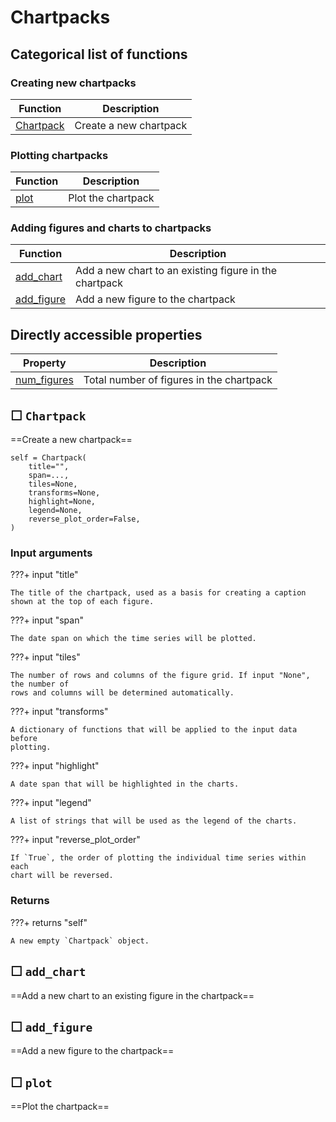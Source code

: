 
Chartpacks
===========
    


Categorical list of functions
-------------------------------

### Creating new chartpacks ###

Function | Description
----------|------------
[Chartpack](#chartpack) | Create a new chartpack


### Plotting chartpacks ###

Function | Description
----------|------------
[plot](#plot) | Plot the chartpack


### Adding figures and charts to chartpacks ###

Function | Description
----------|------------
[add_chart](#add_chart) | Add a new chart to an existing figure in the chartpack
[add_figure](#add_figure) | Add a new figure to the chartpack





Directly accessible properties
------------------------------

Property | Description
----------|------------
[num_figures](#num_figures) | Total number of figures in the chartpack



☐ `Chartpack`
---------------

==Create a new chartpack==

```
self = Chartpack(
    title="",
    span=...,
    tiles=None,
    transforms=None,
    highlight=None,
    legend=None,
    reverse_plot_order=False,
)
```

### Input arguments ###

???+ input "title"

    The title of the chartpack, used as a basis for creating a caption
    shown at the top of each figure.

???+ input "span"

    The date span on which the time series will be plotted.

???+ input "tiles"

    The number of rows and columns of the figure grid. If input "None", the number of
    rows and columns will be determined automatically.

???+ input "transforms"

    A dictionary of functions that will be applied to the input data before
    plotting.

???+ input "highlight"

    A date span that will be highlighted in the charts.

???+ input "legend"

    A list of strings that will be used as the legend of the charts.

???+ input "reverse_plot_order"

    If `True`, the order of plotting the individual time series within each
    chart will be reversed.

### Returns

???+ returns "self"

    A new empty `Chartpack` object.
        



☐ `add_chart`
---------------

==Add a new chart to an existing figure in the chartpack==
        



☐ `add_figure`
----------------

==Add a new figure to the chartpack==
        



☐ `plot`
----------

==Plot the chartpack==
        